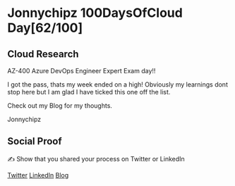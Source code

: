 <!-- This is a template you can use for quick progress days. It removes a lot of the steps we encourage you to share in the longer template 000-DAY-ARTICLE-LONG-TEMPLATE.MD-->

# Jonnychipz 100DaysOfCloud Day[62/100]

## Cloud Research

AZ-400 Azure DevOps Engineer Expert Exam day!!

I got the pass, thats my week ended on a high! Obviously my learnings dont stop here but I am glad I have ticked this one off the list.

Check out my Blog for my thoughts.

Jonnychipz

## Social Proof

✍️ Show that you shared your process on Twitter or LinkedIn

[Twitter](https://twitter.com/jonnychipz/status/1324692369053229056)
[LinkedIn](https://www.linkedin.com/posts/japlunn_day62100-100daysofcloud-jonnychipz-activity-6730458057941254144-xuvQ)
[Blog](https://jonnychipz.com/2020/11/06/day62-100-100daysofcloud-jonnychipz-az-400-azure-devops-engineer-expert-exam-day/)
